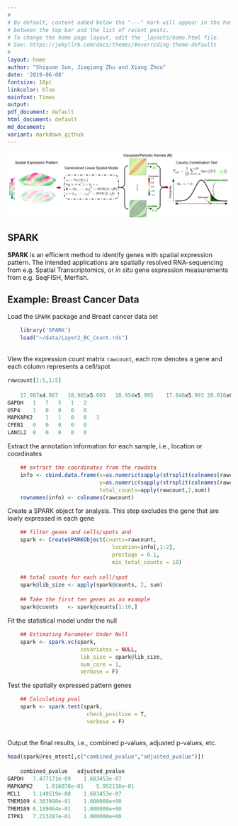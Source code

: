 ```yaml
---
#
# By default, content added below the "---" mark will appear in the home page
# between the top bar and the list of recent posts.
# To change the home page layout, edit the _layouts/home.html file.
# See: https://jekyllrb.com/docs/themes/#overriding-theme-defaults
#
layout: home
author: "Shiquan Sun, Jiaqiang Zhu and Xiang Zhou"
date: '2019-06-08'
fontsize: 10pt
linkcolor: blue
mainfont: Times
output:
pdf_document: default
html_document: default
md_document:
variant: markdown_github
---
```


![SPARK\_pipeline](pipline.png)

## SPARK

**SPARK** is an efficient method to identify genes with spatial expression pattern. 
The intended applications are spatially resolved RNA-sequencing from e.g.
Spatial Transcriptomics, or *in situ* gene expression measurements from
e.g. SeqFISH, Merfish.


## Example: Breast Cancer Data

Load the `SPARK` package and Breast cancer data set
```R
    library('SPARK')
    load("~/data/Layer2_BC_Count.rds")
     
```
View the expression count matrix `rawcount`, each row denotes a gene and each column represents a cell/spot
```R
rawcount[1:5,1:5]

    17.907x4.967   18.965x5.003   18.954x5.995    17.846x5.993 20.016x6.019
GAPDH   1   7   5   1   2
USP4    1   0   0   0   0
MAPKAPK2    1   1   0   0   1
CPEB1   0   0   0   0   0
LANCL2  0   0   0   0   0
```

Extract the annotation information for each sample, i.e., location or coordinates
```R   
    ## extract the coordinates from the rawdata
    info <- cbind.data.frame(x=as.numeric(sapply(strsplit(colnames(rawcount),split="x"),"[",1)),
                             y=as.numeric(sapply(strsplit(colnames(rawcount),split="x"),"[",2)),
                             total_counts=apply(rawcount,2,sum))
    rownames(info) <- colnames(rawcount)
```
Create a SPARK object for analysis. This step excludes the gene that are lowly expressed in each gene
```R 
    ## filter genes and cells/spots and 
    spark <- CreateSPARKObject(counts=rawcount, 
                                 location=info[,1:2],
                                 prectage = 0.1, 
                                 min_total_counts = 10)

    ## total counts for each cell/spot
    spark@lib_size <- apply(spark@counts, 2, sum)

    ## Take the first ten genes as an example
    spark@counts   <- spark@counts[1:10,]
```

Fit the statistical model under the null
```R 
    ## Estimating Parameter Under Null
    spark <- spark.vc(spark, 
                       covariates = NULL, 
                       lib_size = spark@lib_size, 
                       num_core = 1,
                       verbose = F)
```

Test the spatially expressed pattern genes
```R 
    ## Calculating pval
    spark <- spark.test(spark, 
                         check_positive = T, 
                         verbose = F)
    
```

Output the final results, i.e., combined p-values, adjusted p-values, etc. 
```R 
head(spark@res_mtest[,c("combined_pvalue","adjusted_pvalue")])

    combined_pvalue   adjusted_pvalue
GAPDH   7.477171e-09    1.683453e-07
MAPKAPK2    1.016078e-01    5.952118e-01
MCL1    1.149519e-08    1.683453e-07
TMEM109 4.303998e-01    1.000000e+00
TMEM189 6.189064e-01    1.000000e+00
ITPK1   7.213287e-01    1.000000e+00
```
